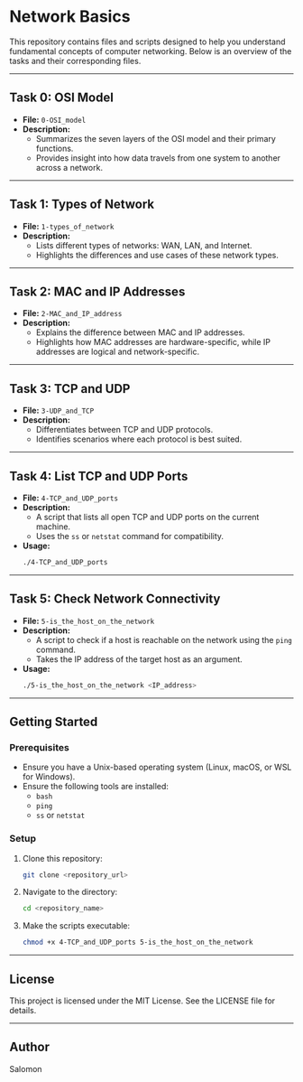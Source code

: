 # Network Basics

This repository contains files and scripts designed to help you understand fundamental concepts of computer networking. Below is an overview of the tasks and their corresponding files.

---

## **Task 0: OSI Model**
- **File:** `0-OSI_model`
- **Description:**
  - Summarizes the seven layers of the OSI model and their primary functions.
  - Provides insight into how data travels from one system to another across a network.

---

## **Task 1: Types of Network**
- **File:** `1-types_of_network`
- **Description:**
  - Lists different types of networks: WAN, LAN, and Internet.
  - Highlights the differences and use cases of these network types.

---

## **Task 2: MAC and IP Addresses**
- **File:** `2-MAC_and_IP_address`
- **Description:**
  - Explains the difference between MAC and IP addresses.
  - Highlights how MAC addresses are hardware-specific, while IP addresses are logical and network-specific.

---

## **Task 3: TCP and UDP**
- **File:** `3-UDP_and_TCP`
- **Description:**
  - Differentiates between TCP and UDP protocols.
  - Identifies scenarios where each protocol is best suited.

---

## **Task 4: List TCP and UDP Ports**
- **File:** `4-TCP_and_UDP_ports`
- **Description:**
  - A script that lists all open TCP and UDP ports on the current machine.
  - Uses the `ss` or `netstat` command for compatibility.
- **Usage:**
  ```bash
  ./4-TCP_and_UDP_ports
  ```

---

## **Task 5: Check Network Connectivity**
- **File:** `5-is_the_host_on_the_network`
- **Description:**
  - A script to check if a host is reachable on the network using the `ping` command.
  - Takes the IP address of the target host as an argument.
- **Usage:**
  ```bash
  ./5-is_the_host_on_the_network <IP_address>
  ```

---

## **Getting Started**

### **Prerequisites**
- Ensure you have a Unix-based operating system (Linux, macOS, or WSL for Windows).
- Ensure the following tools are installed:
  - `bash`
  - `ping`
  - `ss` or `netstat`

### **Setup**
1. Clone this repository:
   ```bash
   git clone <repository_url>
   ```
2. Navigate to the directory:
   ```bash
   cd <repository_name>
   ```
3. Make the scripts executable:
   ```bash
   chmod +x 4-TCP_and_UDP_ports 5-is_the_host_on_the_network
   ```

---

## **License**
This project is licensed under the MIT License. See the LICENSE file for details.

---

## **Author**
Salomon
